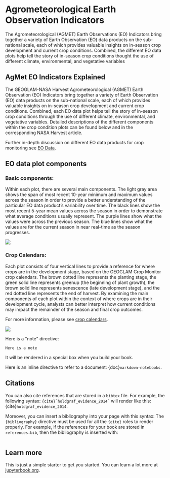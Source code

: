 # Agrometeorological Earth Observation Indicators

The Agrometeorological (AGMET) Earth Observations (EO) Indicators bring together a variety 
of Earth Observation (EO) data products on the sub-national scale, each of which provides 
valuable insights on in-season crop development and current crop conditions. Combined, the 
different EO data plots help tell the story of in-season crop conditions thought the use of
different climate, environmental, and vegetative variables

## AgMet EO Indicators Explained

The GEOGLAM-NASA Harvest Agrometeorological (AGMET) Earth Observation (EO) Indicators bring 
together a variety of Earth Observation (EO) data products on the sub-national scale, each of 
which provides valuable insights on in-season crop development and current crop conditions. 
Combined, each EO data plot helps tell the story of in-season crop conditions through the 
use of different climate, environmental, and vegetative variables. Detailed descriptions of 
the different components within the crop condition plots can be found below and in the 
corresponding NASA Harvest article. 

Further in-depth discussion on different EO data products for crop monitoring see 
[EO Data](https://cropmonitor.org/index.php/eodatatools/eodata/).

## EO data plot components

### Basic components:

Within each plot, there are several main components. The light gray area shows the span of 
most recent 10-year minimum and maximum values across the season in order to provide a better 
understanding of the particular EO data product’s variability over time. The black lines 
show the most recent 5-year mean values across the season in order to demonstrate what 
average conditions usually represent. The purple lines show what the values were across 
the previous season. The blue lines show what the values are for the current season in 
near real-time as the season progresses.

![](images/basic_component_ndvi.jpg)

### Crop Calendars:

Each plot consists of four vertical lines to provide a reference for where crops are in 
the development stage, based on the GEOGLAM Crop Monitor crop calendars. The brown dotted 
line represents the planting stage, the green solid line represents greenup 
(the beginning of plant growth), the brown solid line represents senescence 
(late development stage), and the red dotted line represents the end of harvest. 
By examining the main components of each plot within the context of where crops are in 
their development cycle, analysts can better interpret how current conditions may impact 
the remainder of the season and final crop outcomes.

For more information, please see
[crop calendars](https://cropmonitor.org/index.php/eodatatools/baseline-data/).

![](images/basic_component_crop_calendar.jpg)




























Here is a "note" directive:

```{note}
Here is a note
```

It will be rendered in a special box when you build your book.

Here is an inline directive to refer to a document: {doc}`markdown-notebooks`.


## Citations

You can also cite references that are stored in a `bibtex` file. For example,
the following syntax: `` {cite}`holdgraf_evidence_2014` `` will render like
this: {cite}`holdgraf_evidence_2014`.

Moreover, you can insert a bibliography into your page with this syntax:
The `{bibliography}` directive must be used for all the `{cite}` roles to
render properly.
For example, if the references for your book are stored in `references.bib`,
then the bibliography is inserted with:

```{bibliography}
```

## Learn more

This is just a simple starter to get you started.
You can learn a lot more at [jupyterbook.org](https://jupyterbook.org).

